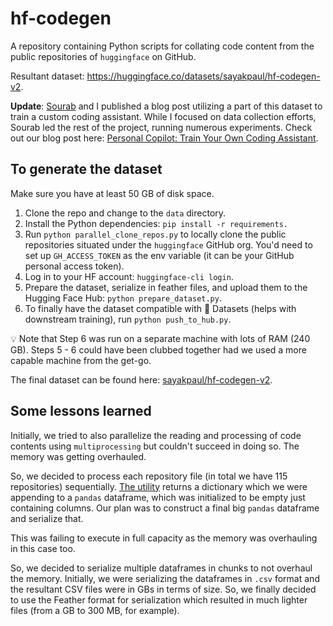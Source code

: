 # hf-codegen

A repository containing Python scripts for collating code content from the public repositories of `huggingface` on GitHub. 

Resultant dataset: https://huggingface.co/datasets/sayakpaul/hf-codegen-v2. 

**Update**: [Sourab](https://github.com/pacman100) and I published a blog post utilizing a part of this dataset to train a custom coding assistant. While I focused on data collection efforts, Sourab led the rest of the project, running numerous experiments. Check out our blog post here: [Personal Copilot: Train Your Own Coding Assistant](https://huggingface.co/blog/personal-copilot).

## To generate the dataset 

Make sure you have at least 50 GB of disk space.

1. Clone the repo and change to the `data` directory. 
2. Install the Python dependencies: `pip install -r requirements.`
3. Run `python parallel_clone_repos.py` to locally clone the public repositories situated under the `huggingface` GitHub org. You'd need to set up `GH_ACCESS_TOKEN` as the env variable (it can be your GitHub personal access token).
4. Log in to your HF account: `huggingface-cli login`.
5. Prepare the dataset, serialize in feather files, and upload them to the Hugging Face Hub: `python prepare_dataset.py`.
6. To finally have the dataset compatible with 🤗 Datasets (helps with downstream training), run `python push_to_hub.py`.

💡 Note that Step 6 was run on a separate machine with lots of RAM (240 GB). Steps 5 - 6 could have been clubbed together had we used a more capable machine from the get-go. 

The final dataset can be found here: [sayakpaul/hf-codegen-v2](https://hf.co/datasets/sayakpaul/hf-codegen-v2).

## Some lessons learned

Initially, we tried to also parallelize the reading and processing of code contents using `multiprocessing` but couldn't succeed in doing so. The memory was getting overhauled. 

So, we decided to process each repository file (in total we have 115 repositories) sequentially. [The utility](https://github.com/sayakpaul/hf-codegen/blob/c43da62dd95bd8ac1950bfc8e5c0cedbaf8d67a2/data/prepare_dataset.py#L75) returns a dictionary which we were appending to a `pandas` dataframe, which was initialized to be empty just containing columns. Our plan was to construct a final big `pandas` dataframe and serialize that.

This was failing to execute in full capacity as the memory was overhauling in this case too. 

So, we decided to serialize multiple dataframes in chunks to not overhaul the memory. Initially, we were serializing the dataframes in `.csv` format and the resultant CSV files were in GBs in terms of size. So, we finally decided to use the Feather format for serialization which resulted in much lighter files (from a GB to 300 MB, for example). 
